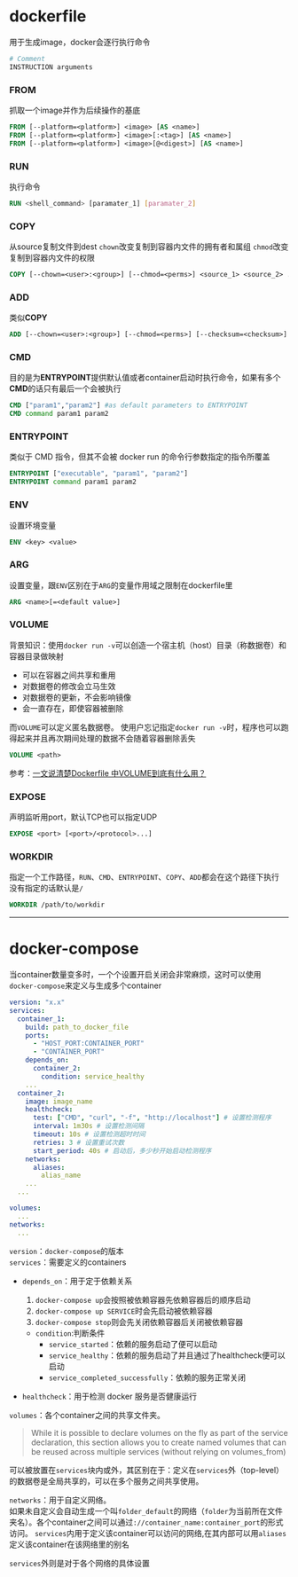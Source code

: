 # dockerfile
用于生成image，docker会逐行执行命令

```dockerfile
# Comment
INSTRUCTION arguments
```
### FROM
抓取一个image并作为后续操作的基底
```dockerfile
FROM [--platform=<platform>] <image> [AS <name>]
FROM [--platform=<platform>] <image>[:<tag>] [AS <name>]
FROM [--platform=<platform>] <image>[@<digest>] [AS <name>]
```

### RUN
执行命令
```dockerfile
RUN <shell_command> [paramater_1] [paramater_2]
```

### COPY
从source复制文件到dest
```chown```改变复制到容器内文件的拥有者和属组
```chmod```改变复制到容器内文件的权限
```dockerfile
COPY [--chown=<user>:<group>] [--chmod=<perms>] <source_1> <source_2> ... <dest>
```


### ADD
类似**COPY**
```dockerfile
ADD [--chown=<user>:<group>] [--chmod=<perms>] [--checksum=<checksum>] <src>... <dest>
```
### CMD
目的是为**ENTRYPOINT**提供默认值或者container启动时执行命令，如果有多个**CMD**的话只有最后一个会被执行
```dockerfile
CMD ["param1","param2"] #as default parameters to ENTRYPOINT
CMD command param1 param2 
```
### ENTRYPOINT
类似于 CMD 指令，但其不会被 docker run 的命令行参数指定的指令所覆盖
```dockerfile
ENTRYPOINT ["executable", "param1", "param2"]
ENTRYPOINT command param1 param2
```

### ENV
设置环境变量
```dockerfile
ENV <key> <value>
```

### ARG
设置变量，跟```ENV```区别在于```ARG```的变量作用域之限制在dockerfile里
```dockerfile
ARG <name>[=<default value>]
```

### VOLUME

背景知识：使用```docker run -v```可以创造一个宿主机（host）目录（称数据卷）和容器目录做映射
- 可以在容器之间共享和重用
- 对数据卷的修改会立马生效
- 对数据卷的更新，不会影响镜像
- 会一直存在，即使容器被删除

而```VOLUME```可以定义匿名数据卷。
使用户忘记指定```docker run -v```时，程序也可以跑得起来并且再次期间处理的数据不会随着容器删除丢失
```dockerfile
VOLUME <path>
```
参考：[一文说清楚Dockerfile 中VOLUME到底有什么用？](https://blog.csdn.net/qq32933432/article/details/120944205)

### EXPOSE
声明监听用port，默认TCP也可以指定UDP
```dockerfile
EXPOSE <port> [<port>/<protocol>...]
```

### WORKDIR
指定一个工作路径，```RUN```、```CMD```、```ENTRYPOINT```、```COPY```、```ADD```都会在这个路径下执行  
没有指定的话默认是```/```
```dockerfile
WORKDIR /path/to/workdir
```
--- 
# docker-compose
当container数量变多时，一个个设置开启关闭会非常麻烦，这时可以使用```docker-compose```来定义与生成多个container
```yaml
version: "x.x"
services:
  container_1:
    build: path_to_docker_file
    ports:
      - "HOST_PORT:CONTAINER_PORT"
      - "CONTAINER_PORT"
    depends_on:
      container_2:
        condition: service_healthy
    ...
  container_2:
    image: image_name
    healthcheck:
      test: ["CMD", "curl", "-f", "http://localhost"] # 设置检测程序
      interval: 1m30s # 设置检测间隔
      timeout: 10s # 设置检测超时时间
      retries: 3 # 设置重试次数
      start_period: 40s # 启动后，多少秒开始启动检测程序
    networks:
      aliases:
        alias_name
    ...
  ...

volumes:
  ...
networks:
  ...
```
```version```：```docker-compose```的版本  
```services```：需要定义的containers  
- ```depends_on```：用于定于依赖关系  
  1. ```docker-compose up```会按照被依赖容器先依赖容器后的顺序启动
  2. ```docker-compose up SERVICE```时会先启动被依赖容器
  3. ```docker-compose stop```则会先关闭依赖容器后关闭被依赖容器  

  - ```condition```:判断条件  
    - ```service_started```：依赖的服务启动了便可以启动
    - ```service_healthy```：依赖的服务启动了并且通过了healthcheck便可以启动  
    - ```service_completed_successfully```：依赖的服务正常关闭  
   
- ```healthcheck```：用于检测 docker 服务是否健康运行

```volumes```：各个container之间的共享文件夹。  
> While it is possible to declare volumes on the fly as part of the service declaration, this section allows you to create named volumes that can be reused across multiple services (without relying on volumes_from)

可以被放置在```services```块内或外，其区别在于：定义在```services```外（top-level）的数据卷是全局共享的，可以在多个服务之间共享使用。

```networks```：用于自定义网络。  
如果未自定义会自动生成一个叫```folder_default```的网络（```folder```为当前所在文件夹名）。各个container之间可以通过```://container_name:container_port```的形式访问。
```services```内用于定义该container可以访问的网络,在其内部可以用```aliases```定义该container在该网络里的别名

```services```外则是对于各个网络的具体设置
